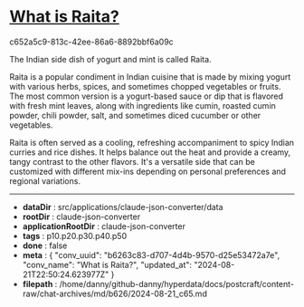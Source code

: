 # [What is Raita?](https://claude.ai/chat/b6263c83-d707-4d4b-9570-d25e53472a7e)

c652a5c9-813c-42ee-86a6-8892bbf6a09c

 The Indian side dish of yogurt and mint is called Raita.

Raita is a popular condiment in Indian cuisine that is made by mixing yogurt with various herbs, spices, and sometimes chopped vegetables or fruits. The most common version is a yogurt-based sauce or dip that is flavored with fresh mint leaves, along with ingredients like cumin, roasted cumin powder, chili powder, salt, and sometimes diced cucumber or other vegetables.

Raita is often served as a cooling, refreshing accompaniment to spicy Indian curries and rice dishes. It helps balance out the heat and provide a creamy, tangy contrast to the other flavors. It's a versatile side that can be customized with different mix-ins depending on personal preferences and regional variations.

---

* **dataDir** : src/applications/claude-json-converter/data
* **rootDir** : claude-json-converter
* **applicationRootDir** : claude-json-converter
* **tags** : p10.p20.p30.p40.p50
* **done** : false
* **meta** : {
  "conv_uuid": "b6263c83-d707-4d4b-9570-d25e53472a7e",
  "conv_name": "What is Raita?",
  "updated_at": "2024-08-21T22:50:24.623977Z"
}
* **filepath** : /home/danny/github-danny/hyperdata/docs/postcraft/content-raw/chat-archives/md/b626/2024-08-21_c65.md